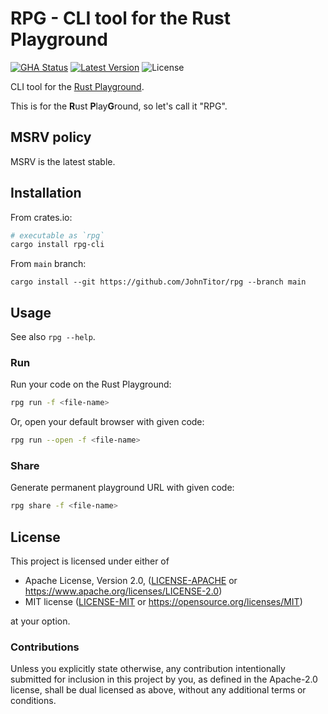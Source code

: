 # RPG - CLI tool for the Rust Playground

[![GHA Status]][GitHub Actions] [![Latest Version]][crates.io] ![License]

CLI tool for the [Rust Playground](https://play.rust-lang.org).

This is for the **R**ust **P**lay**G**round, so let's call it "RPG".

## MSRV policy

MSRV is the latest stable.

## Installation

From crates.io:

```sh
# executable as `rpg`
cargo install rpg-cli
```

From `main` branch:
```
cargo install --git https://github.com/JohnTitor/rpg --branch main
```

## Usage

See also `rpg --help`.

### Run

Run your code on the Rust Playground:

```sh
rpg run -f <file-name>
```

Or, open your default browser with given code:

```sh
rpg run --open -f <file-name>
```

### Share

Generate permanent playground URL with given code:

```sh
rpg share -f <file-name>
```

## License

This project is licensed under either of

- Apache License, Version 2.0, ([LICENSE-APACHE](./LICENSE-APACHE) or <https://www.apache.org/licenses/LICENSE-2.0>)
- MIT license ([LICENSE-MIT](./LICENSE-MIT) or <https://opensource.org/licenses/MIT>)

at your option.

### Contributions

Unless you explicitly state otherwise, any contribution intentionally submitted for inclusion
in this project by you, as defined in the Apache-2.0 license, shall be dual licensed as above,
without any additional terms or conditions.

[GitHub Actions]: https://github.com/JohnTitor/rpg/actions
[GHA Status]: https://github.com/JohnTitor/rpg/workflows/CI/badge.svg
[crates.io]: https://crates.io/crates/rpg-cli
[Latest Version]: https://img.shields.io/crates/v/rpg-cli.svg
[License]: https://img.shields.io/crates/l/rpg-cli.svg
